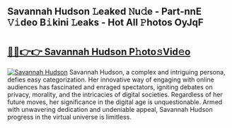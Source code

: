 ## Savannah Hudson 𝙻eaked 𝙽u𝚍e - Part-nnE 𝚅𝚒deo B𝚒kini 𝙻eaks - Hot All 𝙿hotos OyJqF

# <h2><a href="http://ld1aqu.urlbe.top/?page=Savannah+Hudson">🔗🔗👉👉 Savannah Hudson P𝚑oto𝚜Vid𝚎o</a></h2>

[![Savannah Hudson](https://i.imgur.com/eBuTRDB.gif)](http://ld1aqu.urlbe.top/?page=Savannah+Hudson)
Savannah Hudson, a complex and intriguing persona, defies easy categorization. Her innovative way of engaging with online audiences has fascinated and enraged spectators, igniting debates on privacy, morality, and the intricacies of digital societies. Regardless of her future moves, her significance in the digital age is unquestionable. Armed with unwavering dedication and undeniable appeal, Savannah Hudson progress in the virtual universe is limitless.

